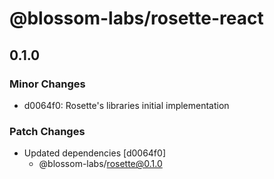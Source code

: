 # @blossom-labs/rosette-react

## 0.1.0

### Minor Changes

- d0064f0: Rosette's libraries initial implementation

### Patch Changes

- Updated dependencies [d0064f0]
  - @blossom-labs/rosette@0.1.0
